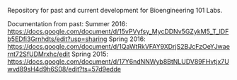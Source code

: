 Repository for past and current development for Bioengineering 101 Labs.

Documentation from past:
Summer 2016: https://docs.google.com/document/d/15vPVyfsy_MycDDNv5GZykM5_T_lDFb5EDfi3Grnhdts/edit?usp=sharing
Spring 2016: https://docs.google.com/document/d/1QaWtRkVFAY9XDrjS2BJcFzOeYJwaernt72SfUDMrxhc/edit
Spring 2015: https://docs.google.com/document/d/17Y6ndNNWyb8BtNLUDV89FHvtjx7Uwvd89sH4d9h6S08/edit?ts=57d9edde
